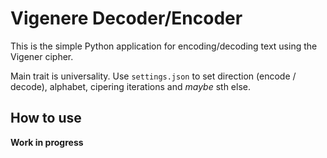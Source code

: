 # Vigenere Decoder/Encoder
This is the simple Python application for encoding/decoding text using the Vigener cipher.

Main trait is universality. Use `settings.json` to set direction (encode / decode), alphabet, cipering iterations and *maybe* sth else.

## How to use
**Work in progress**